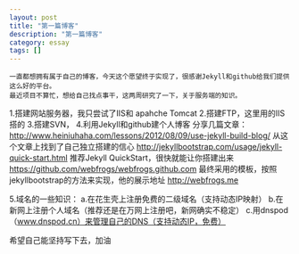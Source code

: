 ```yaml
---
layout: post
title: "第一篇博客"
description: "第一篇博客"
category: essay
tags: []
---
```


    一直都想拥有属于自己的博客，今天这个愿望终于实现了，很感谢Jekyll和github给我们提供这么好的平台。
    最近项目不算忙，想给自己找点事干，这两周研究了一下，关于服务端的知识。

1.搭建网站服务器，我只尝试了IIS和 apahche Tomcat
2.搭建FTP，这里用的IIS搭的
3.搭建SVN，
4.利用Jekyll和github建个人博客
    分享几篇文章：
    http://www.heiniuhaha.com/lessons/2012/08/09/use-jekyll-build-blog/ 从这个文章上找到了自己独立搭建的信心
    http://jekyllbootstrap.com/usage/jekyll-quick-start.html 推荐Jekyll QuickStart，很快就能让你搭建出来
    https://github.com/webfrogs/webfrogs.github.com 最终采用的模板，按照jekyllbootstrap的方法来实现，他的展示地址 http://webfrogs.me
    
5.域名的一些知识：
    a.在花生壳上注册免费的二级域名（支持动态IP映射）
    b.在新网上注册个人域名（推荐还是在万网上注册吧，新网确实不稳定）
    c.用dnspod（www.dnspod.cn）来管理自己的DNS（支持动态IP，免费）

希望自己能坚持写下去，加油
